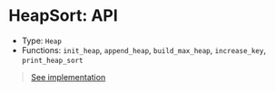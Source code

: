 # HeapSort: API
- Type: `Heap`
- Functions: `init_heap`, `append_heap`, `build_max_heap`, `increase_key`, `print_heap_sort`

> [See implementation](./lib/heap.c)
